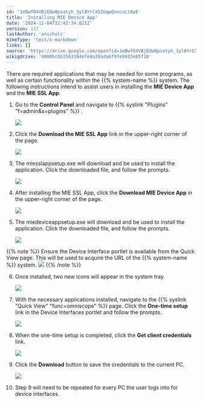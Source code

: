 ```yaml
---
id: '1eBwfO4VBjEQw0psatyh_3yl8YrCX5IGqwQxxcvLtApE'
title: 'Installing MIE Device App'
date: '2024-11-04T22:42:34.821Z'
version: 117
lastAuthor: 'anichols'
mimeType: 'text/x-markdown'
links: []
source: 'https://drive.google.com/open?id=1eBwfO4VBjEQw0psatyh_3yl8YrCX5IGqwQxxcvLtApE'
wikigdrive: '0008bcbb1563384efe0a28ada6f97e9432e65f10'
---
```

There are required applications that may be needed for some programs, as well as certain functionality within the {{% system-name %}} system. The following instructions intend to assist users in installing the **MIE Device App** and the **MIE SSL App**.

1. Go to the <strong>Control Panel</strong> and navigate to {{% syslink "Plugins" "f=admin&s=plugins" %}} .

    ![](../installing-mie-device-app.assets/8cdaa7c931dd6fa249c559577d7fbe15.png)
2. Click the <strong>Download the MIE SSL App</strong> link in the upper-right corner of the page. 

    ![](../installing-mie-device-app.assets/8d0be49af32bac592d6a523f76e528c1.png)
3. The miesslappsetup.exe will download and be used to install the application. Click the downloaded file, and follow the prompts.

    ![](../installing-mie-device-app.assets/91da4da5c6ea02ef4c69969acdf4c669.png)
4. After installing the MIE SSL App, click the <strong>Download MIE Device App</strong> in the upper-right corner of the page.

    ![](../installing-mie-device-app.assets/988cfed79179354ade0a390036734716.png)
5. The miedeviceappsetup.exe will download and be used to install the application. Click the downloaded file, and follow the prompts.

    ![](../installing-mie-device-app.assets/f4cc68b416d7ca7cbbd5d20ac66bd17b.png)

{{% note %}}
Ensure the Device Interface portlet is available from the Quick View page. This will be used to acquire the URL of the {{% system-name %}} system.
![](../installing-mie-device-app.assets/830eb79176b3a01d26cbd2b5ae15a2b1.png)
{{% /note %}}

6. Once installed, two new icons will appear in the system tray.

    ![](../installing-mie-device-app.assets/70922a4703d682fe7775dd07af9bead5.png)
7. With the necessary applications installed, navigate to the {{% syslink "Quick View" "func=omniscope" %}} page. Click the <strong>One-time setup</strong> link in the Device Interfaces portlet and follow the prompts.

    ![](../installing-mie-device-app.assets/7deee7d1ecb39f6a60c78c0b6304f228.png)
8. When the one-time setup is completed, click the <strong>Get client credentials</strong> link.

    ![](../installing-mie-device-app.assets/6516f5670e5a6a04c8bb57df50d42119.png)
9. Click the <strong>Download</strong> button to save the credentials to the current PC.

    ![](../installing-mie-device-app.assets/a071349ae16262cd708b0ff5ee30d159.png)
10. Step 9 will need to be repeated for every PC the user logs into for device interfaces.
